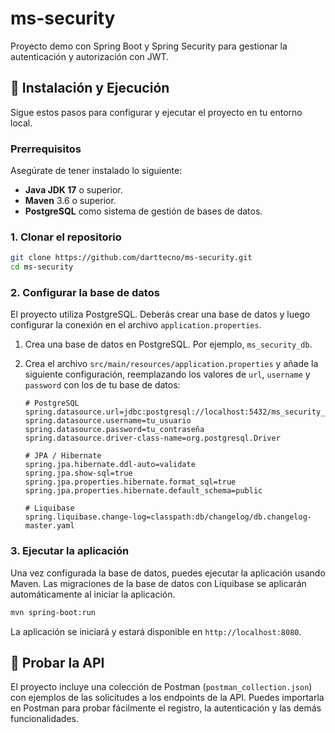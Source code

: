 # ms-security

Proyecto demo con Spring Boot y Spring Security para gestionar la autenticación y autorización con JWT.

## 🚀 Instalación y Ejecución

Sigue estos pasos para configurar y ejecutar el proyecto en tu entorno local.

### Prerrequisitos

Asegúrate de tener instalado lo siguiente:
-   **Java JDK 17** o superior.
-   **Maven** 3.6 o superior.
-   **PostgreSQL** como sistema de gestión de bases de datos.

### 1. Clonar el repositorio

```bash
git clone https://github.com/darttecno/ms-security.git
cd ms-security
```

### 2. Configurar la base de datos

El proyecto utiliza PostgreSQL. Deberás crear una base de datos y luego configurar la conexión en el archivo `application.properties`.

1.  Crea una base de datos en PostgreSQL. Por ejemplo, `ms_security_db`.
2.  Crea el archivo `src/main/resources/application.properties` y añade la siguiente configuración, reemplazando los valores de `url`, `username` y `password` con los de tu base de datos:

    ```properties
    # PostgreSQL
    spring.datasource.url=jdbc:postgresql://localhost:5432/ms_security_db
    spring.datasource.username=tu_usuario
    spring.datasource.password=tu_contraseña
    spring.datasource.driver-class-name=org.postgresql.Driver

    # JPA / Hibernate
    spring.jpa.hibernate.ddl-auto=validate
    spring.jpa.show-sql=true
    spring.jpa.properties.hibernate.format_sql=true
    spring.jpa.properties.hibernate.default_schema=public

    # Liquibase
    spring.liquibase.change-log=classpath:db/changelog/db.changelog-master.yaml
    ```

### 3. Ejecutar la aplicación

Una vez configurada la base de datos, puedes ejecutar la aplicación usando Maven. Las migraciones de la base de datos con Liquibase se aplicarán automáticamente al iniciar la aplicación.

```bash
mvn spring-boot:run
```

La aplicación se iniciará y estará disponible en `http://localhost:8080`.

## 🧪 Probar la API

El proyecto incluye una colección de Postman (`postman_collection.json`) con ejemplos de las solicitudes a los endpoints de la API. Puedes importarla en Postman para probar fácilmente el registro, la autenticación y las demás funcionalidades.
